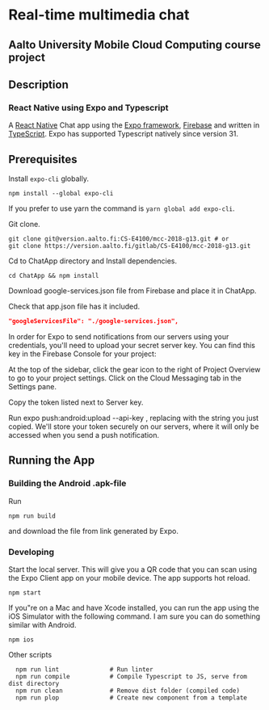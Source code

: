 # Real-time multimedia chat

## Aalto University Mobile Cloud Computing course project

## Description

### React Native using Expo and Typescript

A [React Native](https://facebook.github.io/react-native/) Chat app using the [Expo framework](https://expo.io), [Firebase](https://firebase.google.com/) and written in [TypeScript](http://www.typescriptlang.org). Expo has supported Typescript natively since version 31.

## Prerequisites

Install `expo-cli` globally.

```shell
npm install --global expo-cli
```

If you prefer to use yarn the command is `yarn global add expo-cli`.

Git clone.

```shell
git clone git@version.aalto.fi:CS-E4100/mcc-2018-g13.git # or
git clone https://version.aalto.fi/gitlab/CS-E4100/mcc-2018-g13.git
```

Cd to ChatApp directory and Install dependencies.

```shell
cd ChatApp && npm install
```

Download google-services.json file from Firebase and place it in ChatApp.

Check that app.json file has it included.

```json
"googleServicesFile": "./google-services.json",
```

In order for Expo to send notifications from our servers using your credentials, you'll need to upload your secret server key. You can find this key in the Firebase Console for your project:

At the top of the sidebar, click the gear icon to the right of Project Overview to go to your project settings.
Click on the Cloud Messaging tab in the Settings pane.

Copy the token listed next to Server key.

Run expo push:android:upload --api-key <your-token-here>, replacing <your-token-here> with the string you just copied. We'll store your token securely on our servers, where it will only be accessed when you send a push notification.

## Running the App

### Building the Android .apk-file

Run

```shell
npm run build
```

and download the file from link generated by Expo.

### Developing

Start the local server. This will give you a QR code that you can scan using the Expo Client app on your mobile device. The app supports hot reload.

```shell
npm start
```

If you"re on a Mac and have Xcode installed, you can run the app using the iOS Simulator with the following command. I am sure you can do something similar with Android.

```shell
npm ios
```

Other scripts

```shell
  npm run lint              # Run linter
  npm run compile           # Compile Typescript to JS, serve from dist directory
  npm run clean             # Remove dist folder (compiled code)
  npm run plop              # Create new component from a template
```
